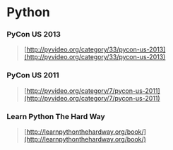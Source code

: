 Python
======

### PyCon US 2013
> [http://pyvideo.org/category/33/pycon-us-2013](http://pyvideo.org/category/33/pycon-us-2013)

### PyCon US 2011
> [http://pyvideo.org/category/7/pycon-us-2011](http://pyvideo.org/category/7/pycon-us-2011)

### Learn Python The Hard Way
> [http://learnpythonthehardway.org/book/](http://learnpythonthehardway.org/book/)
